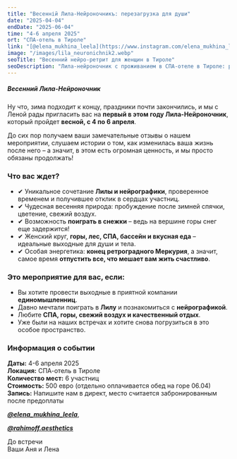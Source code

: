 ```yaml
---
title: "Весенній Лила-Нейроночникъ: перезагрузка для души"
date: "2025-04-04"
endDate: "2025-06-04"
time: "4-6 апреля 2025"
ort: "СПА-отель в Тироле"
link: "[@elena_mukhina_leela](https://www.instagram.com/elena_mukhina_leela?igsh=MXd4N2Vyd294dnFqMA==), [@rahimoff.aesthetics](https://www.instagram.com/rahimoff.aesthetics?igsh=cnU5ZjQ5MGFtbWdn==)"
image: "/images/lila_neuronichnik2.webp"
seoTitle: "Весенний нейро-ретрит для женщин в Тироле"
seoDescription: "Лила-нейроночник с проживанием в СПА-отеле в Тироле: расслабление, женский круг, игра Лила, перезагрузка сознания. Уникальный ретрит с 4 по 6 апреля 2025 года."
---
```


##### Весенний Лила-Нейроночник 

Ну что, зима подходит к концу, праздники почти закончились, и мы с Леной рады пригласить вас на **первый в этом году Лила-Нейроночник**, который пройдет **весной, с 4 по 6 апреля**. 

До сих пор получаем ваши замечательные отзывы о нашем мероприятии, слушаем истории о том, как изменилась ваша жизнь после него – а значит, в этом есть огромная ценность, и мы просто обязаны продолжать! 

### **Что вас ждет?**

- ✔ Уникальное сочетание **Лилы и нейрографики**, проверенное временем и получившее отклик в сердцах участниц.
- ✔ Чудесная весенняя природа: пробуждение после зимней спячки, цветение, свежий воздух.
- ✔ Возможность **поиграть в снежки** – ведь на вершине горы снег еще задержится!
- ✔ Женский круг, **горы, лес, СПА, бассейн и вкусная еда** – идеальные выходные для души и тела.
- ✔ Особая энергетика: **конец ретроградного Меркурия**, а значит, самое время **отпустить все, что мешает вам жить счастливо**.

### **Это мероприятие для вас, если:**
- Вы хотите провести выходные в приятной компании **единомышленниц**.
- Давно мечтали поиграть в **Лилу** и познакомиться с **нейрографикой**.
- Любите **СПА, горы, свежий воздух и качественный отдых**.
- Уже были на наших встречах и хотите снова погрузиться в это особое пространство.

### **Информация о событии**
**Даты:** 4-6 апреля 2025  
**Локация:** СПА-отель в Тироле  
**Количество мест:** 6 участниц  
**Стоимость:** 500 евро (отдельно оплачивается обед на горе 06.04)  
**Запись:** Напишите нам в директ, место считается забронированным после предоплаты 

***[@elena_mukhina_leela](https://www.instagram.com/elena_mukhina_leela?igsh=MXd4N2Vyd294dnFqMA==)***, 

***[@rahimoff.aesthetics](https://www.instagram.com/rahimoff.aesthetics?igsh=cnU5ZjQ5MGFtbWdn==)*** 

До встречи  
Ваши Аня и Лена
